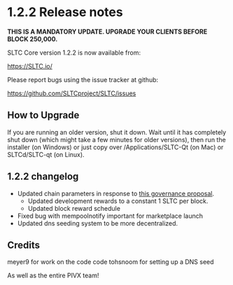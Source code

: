 1.2.2 Release notes
====================

**THIS IS A MANDATORY UPDATE. UPGRADE YOUR CLIENTS BEFORE BLOCK 250,000.**

SLTC Core version 1.2.2 is now available from:

  https://SLTC.io/

Please report bugs using the issue tracker at github:

  https://github.com/SLTCproject/SLTC/issues


How to Upgrade
--------------

If you are running an older version, shut it down. Wait until it has completely
shut down (which might take a few minutes for older versions), then run the
installer (on Windows) or just copy over /Applications/SLTC-Qt (on Mac) or
SLTCd/SLTC-qt (on Linux).


1.2.2 changelog
----------------

- Updated chain parameters in response to [this governance proposal](https://forum.SLTC.io/t/block-reward-extension/81).
  - Updated development rewards to a constant 1 SLTC per block.
  - Updated block reward schedule
- Fixed bug with mempoolnotify important for marketplace launch
- Updated dns seeding system to be more decentralized.


Credits
--------

meyer9 for work on the code code
tohsnoom for setting up a DNS seed

As well as the entire PIVX team!